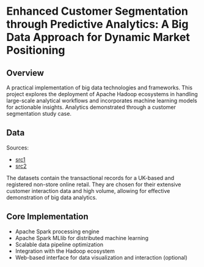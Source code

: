 # Enhanced Customer Segmentation through Predictive Analytics: A Big Data Approach for Dynamic Market Positioning

## Overview
A practical implementation of big data technologies and frameworks.
This project explores the deployment of Apache Hadoop ecosystems in handling large-scale analytical workflows and incorporates machine learning models for actionable insights.
Analytics demonstrated through a customer segmentation study case.

## Data
Sources:

- [src1]()
- [src2]()

The datasets contain the transactional records for a UK-based and registered non-store online retail.
They are chosen for their extensive customer interaction data and high volume, allowing for effective demonstration of big data analytics.

## Core Implementation

- Apache Spark processing engine
- Apache Spark MLlib for distributed machine learning
- Scalable data pipeline optimization
- Integration with the Hadoop ecosystem
- Web-based interface for data visualization and interaction (optional)
